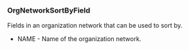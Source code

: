 ### OrgNetworkSortByField
Fields in an organization network that can be used to sort by.

- NAME - Name of the organization network.
